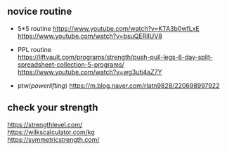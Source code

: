 ## novice routine
- 5*5 routine
https://www.youtube.com/watch?v=KTA3b0wfLxE  
https://www.youtube.com/watch?v=bsuQERlIUV8  
- PPL routine  
https://liftvault.com/programs/strength/push-pull-legs-6-day-split-spreadsheet-collection-5-programs/  
https://www.youtube.com/watch?v=wg3uti4aZ7Y  

- ptw(*powerlifting*)
https://m.blog.naver.com/rlatn9828/220698997922  

## check your strength
https://strengthlevel.com/  
https://wilkscalculator.com/kg  
https://symmetricstrength.com/  
